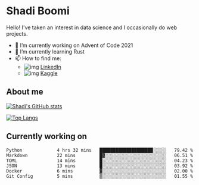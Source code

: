 # Shadi Boomi

Hello! I've taken an interest in data science and I occasionally do web projects.

- 🔭 I’m currently working on Advent of Code 2021
- 🌱 I’m currently learning Rust
- 📫 How to find me: 
  - ![img](https://www.linkedin.com/favicon.ico) [LinkedIn](https://www.linkedin.com/in/shadiboomi/)
  - ![img](https://www.kaggle.com/static/images/favicon.ico) [Kaggle](https://www.kaggle.com/sboomi)

##  About me

[![Shadi's GitHub stats](https://github-readme-stats.vercel.app/api?username=sboomi&show_icons=true&theme=radical)](https://github.com/anuraghazra/github-readme-stats)

[![Top Langs](https://github-readme-stats.vercel.app/api/top-langs/?username=sboomi&layout=compact&theme=default)](https://github.com/anuraghazra/github-readme-stats)

## Currently working on

<!--START_SECTION:waka-->

```text
Python             4 hrs 32 mins   ████████████████████░░░░░   79.42 %
Markdown           22 mins         █▓░░░░░░░░░░░░░░░░░░░░░░░   06.51 %
TOML               14 mins         █░░░░░░░░░░░░░░░░░░░░░░░░   04.23 %
JSON               13 mins         █░░░░░░░░░░░░░░░░░░░░░░░░   03.92 %
Docker             6 mins          ▓░░░░░░░░░░░░░░░░░░░░░░░░   02.00 %
Git Config         5 mins          ▒░░░░░░░░░░░░░░░░░░░░░░░░   01.55 %
```

<!--END_SECTION:waka-->
